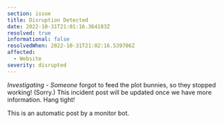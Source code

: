 ```yaml
---
section: issue
title: Disruption Detected
date: 2022-10-31T21:01:16.364183Z
resolved: true
informational: false
resolvedWhen: 2022-10-31T21:02:16.539706Z
affected:
  - Website
severity: disrupted
---
```

*Investigating* - _Someone_ forgot to feed the plot bunnies, so they stopped working! (Sorry.) This incident post will be updated once we have more information. Hang tight!

This is an automatic post by a monitor bot.
        